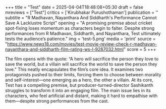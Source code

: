 +++
title = "Test"
date = 2025-04-04T18:48:08+05:30
draft = false
mreviews = ["Test"]
critics = ['Kirubhakar Purushothaman']
publication = ''
subtitle = "R Madhavan, Nayanthara And Siddharth's Performance Cannot Save A Lacklustre Script"
opening = "A promising premise about cricket spot-fixing loses momentum as characters begin to falter. Despite strong performances from R Madhavan, Siddharth, and Nayanthara, Test ultimately tests the audience’s patience."
img = 'test-5.png'
media = 'print'
source = "https://www.news18.com/movies/test-movie-review-check-r-madhavan-nayanthara-and-siddharth-film-rating-ws-l-9287032.html"
score = 5
+++

The film opens with the quote: “A hero will sacrifice the person they love to save the world, but a villain will sacrifice the world to save the person they love." This neatly encapsulates the film’s core idea. It examines two protagonists pushed to their limits, forcing them to choose between morality and self-interest—one emerging as a hero, the other a villain. At its core, Test has a compelling premise, but producer-turned-director Sashikanth struggles to transform it into an engaging film. The main issue lies in its characters, who feel artificial and distant, making it hard to empathise with them—despite strong performances from the cast.
